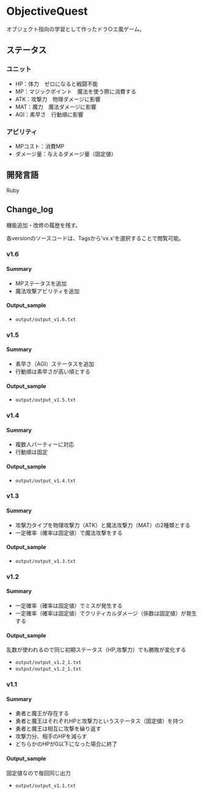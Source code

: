 # ObjectiveQuest

オブジェクト指向の学習として作ったドラ○エ風ゲーム。

## ステータス

### ユニット

- HP：体力　ゼロになると戦闘不能
- MP：マジックポイント　魔法を使う際に消費する
- ATK：攻撃力　物理ダメージに影響
- MAT：魔力　魔法ダメージに影響
- AGI：素早さ　行動順に影響

### アビリティ

- MPコスト：消費MP
- ダメージ量：与えるダメージ量（固定値）

## 開発言語

Ruby

## Change_log

機能追加・改修の履歴を残す。

各versionのソースコードは、Tagsから'vx.x'を選択することで閲覧可能。

### v1.6

#### Summary

- MPステータスを追加
- 魔法攻撃アビリティを追加

#### Output_sample

- `output/output_v1.6.txt`

### v1.5

#### Summary

- 素早さ（AGI）ステータスを追加
- 行動順は素早さが高い順とする

#### Output_sample

- `output/output_v1.5.txt`

### v1.4

#### Summary

- 複数人パーティーに対応
- 行動順は固定

#### Output_sample

- `output/output_v1.4.txt`

### v1.3

#### Summary

- 攻撃力タイプを物理攻撃力（ATK）と魔法攻撃力（MAT）の2種類とする
- 一定確率（確率は固定値）で魔法攻撃をする

#### Output_sample

- `output/output_v1.3.txt`

### v1.2

#### Summary

- 一定確率（確率は固定値）でミスが発生する
- 一定確率（確率は固定値）でクリティカルダメージ（係数は固定値）が発生する

#### Output_sample

乱数が使われるので同じ初期ステータス（HP,攻撃力）でも勝敗が変化する

- `output/output_v1.2_1.txt`
- `output/output_v1.2_1.txt`

### v1.1

#### Summary

- 勇者と魔王が存在する
- 勇者と魔王はそれぞれHPと攻撃力というステータス（固定値）を持つ
- 勇者と魔王は相互に攻撃を繰り返す
- 攻撃力分、相手のHPを減らす
- どちらかのHPが0以下になった場合に終了

#### Output_sample

固定値なので毎回同じ出力

- `output/output_v1.1.txt`
